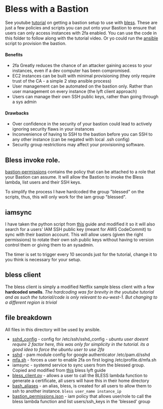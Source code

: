 # Bless with a Bastion
See youtube [tutorial](https://www.youtube.com/watch?v=8w0KWB8Bjvs) on getting a bastion setup to use with [bless](https://github.com/Netflix/bless). 
These are just a few policies and scripts you can put onto your Bastion to ensure that users can only access instances with 2fa enabled. You can use the code in this folder to follow along with the tutorial video. Or yo could run the [ansible](ansible) script to provision the bastion.

#### Benefits 
* 2fa Greatly reduces the chance of an attacker gaining access to your instances, even if a dev computer has been compromised.
* EC2 instances can be built with minimal provisioning (they only require trust of the CA - a simple 2 step ansible process)
* User management can be automated on the bastion only. Rather than user management on every instance (the lyft client approach)
* Users can manage their own SSH public keys, rather than going through a sys admin

#### Drawbacks
* Over confidence in the security of your bastion could lead to actively ignoring security flaws in your instances
* Inconvenience of having to SSH to the bastion before you can SSH to any other instance (can be negated with local .ssh config)
* Security group restrictions may affect your provisioning software.

## Bless invoke role.
[bastion-permissions](bastion-permissions.json) contains the policy that can be attached to a role that your Bastion can assume. It will allow the Bastion to invoke the Bless lambda, list users and their SSH keys.

To simplify the process I have hardcoded the group "blessed" on the scripts, thus, this will only work for the iam group "blessed".

## iamsync
I have taken the python script from [this](https://www.tastycidr.net/a-practical-guide-to-deploying-netflixs-bless-certificate-authority/) guide and modified it so it will also search for a users' IAM SSH public key (meant for AWS CodeCommit) to sync with their bastion account. This will allow users (given the right permissions) to rotate their own ssh public keys without having to version control them or giving them to an sysadmin.

The timer is set to trigger every 10 seconds just for the tutorial, change it to you think is necessary for your setup.

## bless client
The bless client is simply a modified Netflix sample bless client with a few <b>hardcoded smells</b>. _The hardcoding was for brevity in the youtube tutorial and as such the tutorial/code is only relevant to eu-west-1. But changing to a different region is trivial_

## file breakdown
All files in this directory will be used by ansible.
* [sshd_config](sshd_config) - config for /etc/ssh/sshd_config - _ubuntu user doesnt require 2 factor here, this was only for simplicity in the tutorial. its a good idea to force the ubuntu user to use 2fa_
* [sshd](sshd) - pam module config for google authenticator /etc/pam.d/sshd
* [mfa.sh](mfa.sh) - forces a user to enable 2fa on first loging /etc/profile.d/mfa.sh
* iamsync - systemd service to sync users from the blessed group. Copied and modified from [this](https://www.tastycidr.net/a-practical-guide-to-deploying-netflixs-bless-certificate-authority/) bless lyft guide
* [bless_client.py](bless_client.py) - allows a user to call the BLESS lambda function to generate a certificate, all users will have this in their home directory
* [bash_aliases](bash_aliases) - an alias, bless, is created for all users to allow them to ssh to another instance. `bless user_name instance_ip`
* [bastion_permissions.json](bastion_permissions.json) - iam policy that allows user/role to call the bless lambda function and list users/ssh_keys in the 'blessed' group
